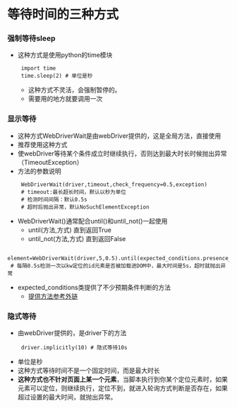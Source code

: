 # 等待时间的三种方式
### 强制等待sleep
* 这种方式是使用python的time模块
  ```
   import time
   time.sleep(2) # 单位是秒
  ```
  * 这种方式不灵活，会强制暂停的。
  * 需要用的地方就要调用一次
### 显示等待
* 这种方式WebDriverWait是由webDriver提供的，这是全局方法，直接使用
* 推荐使用这种方式
* 使webDriver等待某个条件成立时继续执行，否则达到最大时长时候抛出异常（TimeoutException）
* 方法的参数说明
  ```
   WebDriverWait(driver,timeout,check_frequency=0.5,exception)
   # timeout:最长超长时间，默认以秒为单位
   # 检测时间间隔：默认0.5s
   # 超时后抛出异常，默认NoSuchElementException
  ```
* WebDriverWait()通常配合until()和until_not()一起使用
  * until(方法,方式) 直到返回True
  * until_not(方法,方式) 直到返回False
```
 element=WebDriverWait(driver,5,0.5).until(expected_conditions.presence_of_element_located(By.ID,"kw"))
 # 每隔0.5s检测一次以kw定位的id元素是否被加载进DOM中，最大时间是5s，超时就抛出异常
```
  * expected_conditions类提供了不少预期条件判断的方法
    * [提供方法参考外链](https://blog.csdn.net/yzl11/article/details/52901946?locationNum=2&fps=1)
### 隐式等待
* 由webDriver提供的，是driver下的方法
  ```
   driver.implicitly(10) # 隐式等待10s

  ```
* 单位是秒
* 这种方式等待时间不是一个固定时间，而是最大时长
* **这种方式也不针对页面上某一个元素**，当脚本执行到你某个定位元素时，如果元素可以定位，则继续执行，定位不到，就进入轮询方式判断是否存在，如果超过设置的最大时间，就抛出异常。